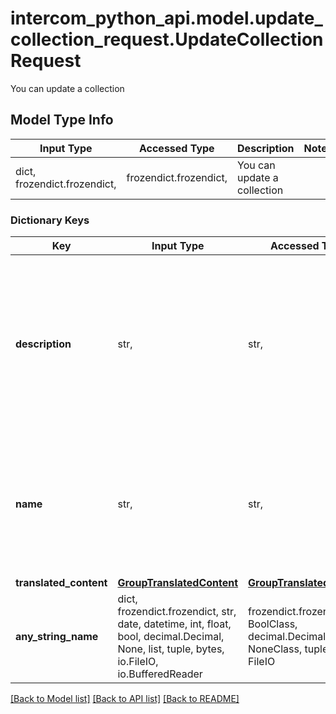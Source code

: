 # intercom_python_api.model.update_collection_request.UpdateCollectionRequest

You can update a collection

## Model Type Info
Input Type | Accessed Type | Description | Notes
------------ | ------------- | ------------- | -------------
dict, frozendict.frozendict,  | frozendict.frozendict,  | You can update a collection | 

### Dictionary Keys
Key | Input Type | Accessed Type | Description | Notes
------------ | ------------- | ------------- | ------------- | -------------
**description** | str,  | str,  | The description of the collection. For multilingual collections, this will be the description of the default language&#x27;s content. | [optional] 
**name** | str,  | str,  | The name of the collection. For multilingual collections, this will be the name of the default language&#x27;s content. | [optional] 
**translated_content** | [**GroupTranslatedContent**](GroupTranslatedContent.md) | [**GroupTranslatedContent**](GroupTranslatedContent.md) |  | [optional] 
**any_string_name** | dict, frozendict.frozendict, str, date, datetime, int, float, bool, decimal.Decimal, None, list, tuple, bytes, io.FileIO, io.BufferedReader | frozendict.frozendict, str, BoolClass, decimal.Decimal, NoneClass, tuple, bytes, FileIO | any string name can be used but the value must be the correct type | [optional]

[[Back to Model list]](../../README.md#documentation-for-models) [[Back to API list]](../../README.md#documentation-for-api-endpoints) [[Back to README]](../../README.md)

